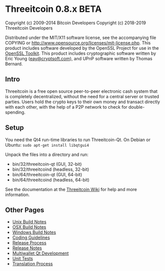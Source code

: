 Threeitcoin 0.8.x BETA
====================

Copyright (c) 2009-2014 Bitcoin Developers
Copyright (c) 2018-2019 Threeitcoin Developers

Distributed under the MIT/X11 software license, see the accompanying
file COPYING or http://www.opensource.org/licenses/mit-license.php.
This product includes software developed by the OpenSSL Project for use in the [OpenSSL Toolkit](http://www.openssl.org/). This product includes
cryptographic software written by Eric Young ([eay@cryptsoft.com](mailto:eay@cryptsoft.com)), and UPnP software written by Thomas Bernard.


Intro
---------------------
Threeitcoin is a free open source peer-to-peer electronic cash system that is
completely decentralized, without the need for a central server or trusted
parties.  Users hold the crypto keys to their own money and transact directly
with each other, with the help of a P2P network to check for double-spending.


Setup
---------------------
You need the Qt4 run-time libraries to run Threeitcoin-Qt. On Debian or Ubuntu:
	`sudo apt-get install libqtgui4`

Unpack the files into a directory and run:

- bin/32/threeitcoin-qt (GUI, 32-bit)
- bin/32/threeitcoind (headless, 32-bit)
- bin/64/threeitcoin-qt (GUI, 64-bit)
- bin/64/threeitcoind (headless, 64-bit)

See the documentation at the [Threeitcoin Wiki](http://threeitcoin.info)
for help and more information.


Other Pages
---------------------
- [Unix Build Notes](build-unix.md)
- [OSX Build Notes](build-osx.md)
- [Windows Build Notes](build-msw.md)
- [Coding Guidelines](coding.md)
- [Release Process](release-process.md)
- [Release Notes](release-notes.md)
- [Multiwallet Qt Development](multiwallet-qt.md)
- [Unit Tests](unit-tests.md)
- [Translation Process](translation_process.md)
